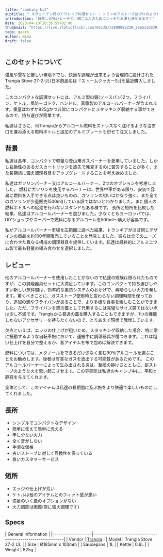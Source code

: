 ```yaml
---
title: "cooking-kit"
subtitle: " スウェーデン発のアウトドア料理セット : トランギアストーブはプロのような調理を可能にする屋外キッチン！"
introduction: '日差しの強いビーチで、朝ごはんのためにこっそりお湯も沸かせます！'
date: 2023-04-10T16:36:59+02:00
thumbnail: "https://live.staticflickr.com/65535/52808085238_3ee511d039_k.jpg"
tags: gears
author: mina
draft: false
---
```


## このセットについて
強風や雪など厳しい環境下でも、快適な調理が出来るよう合理的に設計されたTrangia Stove 27-2 UL(日本商品名は『ストームクッカーS』)を最近購入しました。

このコンパクトな調理セットには、アルミ製の鍋(ソースパン)2つ，フライパン，ケトル，風防＋ゴトク，ハンドル，真鍮製のアルコールバーナーが含まれます。重量はわずか825gかつ非常にコンパクトにスタッキング収納する事ができるので、持ち運びが簡単です。

私達はさらに、同Trangiaからアルコール燃料をストレスなく注げるような注ぎ口を兼ね添える燃料ボトルと追加のアルミプレートも併せて注文しました。

## 背景
私達は長年、コンパクトで軽量な登山用ガスバーナーを愛用していました。しかし互換性のあるガスカートリッジを旅先で発見するのに苦労することが多く、また長期旅に備え調理器具をアップグレードすることを考え始めました。

私達はガソリンバーナー又はアルコールバーナー、2つのオプションを考慮しました。
燃料にガソリンを使用するバーナーは、世界中車がある限り、安価で容易に燃料を入手できる点は良いものの、ガソリンの匂いはかなり強く、また全てのガソリンが少量販売(500ml)している訳ではないとわかりました。また個人の燃料ボトルへの給油を行わないスタンドもある様です。
長所と短所を比較した結果、私達はアルコールバーナーを選びました。少なくともヨーロッパでは、DIYショップやスーパーで燃料になるアルコールを500ml〜購入が容易です。

私がアルコールバーナー市場を広範囲に調べた結果、トランギアがほぼ同じデザインの商品を約100年間販売していることを発見しました。彼らは全てのニーズに合わせた異なる構成の調理器具を提供しています。私達は最終的にアルミニウム製で最も軽量の組み合わせを選択しました。


## レビュー
他のアルコールバーナーを使用したことがないので私達の経験は限られたものですが、この調理器具セットに大満足しています。このコンパクトで持ち運びしやすい新しい旅仲間は、効率的な風防システムのおかげで、素晴らしい火力を発します。驚くべきことに、ガスストーブ使用時と変わらない調理時間を保っており、追加の鍋やフライパンがあることで、より多様な食事を楽しむことができました。ただ、フライパンを鍋の蓋として代用するには完璧なサイズ感ではない点は少し不満です。Trangiaから普通の蓋を購入することもできますが、1つの機能しかないアクセサリーを持ちたくないので、とりあえず現状で我慢しています。

欠点といえば、エッジの仕上げが粗いため、スタッキング収納した場合、特に常に振動するような自転車旅において、運搬中に調理器具が傷つきます。これは粗い仕上げを自分で整えるか、各アイテムを布で包めば解決できます。

燃料については、メタノールをできるだけ少なく含む90％アルコールを選ぶことをお勧めします。後者は有害なガスを放出する可能性があるためです。
このアルコールバーナーによって生み出される炎は、至福の静けさとともに、薪ストーブのような火を思い起こさせます。この雰囲気は私達のキャンプ中に、平和と静寂を与えてくれます。

全体として、このアイテムは私達の長期間に及ぶ旅をより快適で楽しいものにしてくれました。

## 長所
- シンプルでコンパクトなデザイン
- 簡単に使えて簡単に洗える
- 申し分ない火力
- 全く音がしない
- 手頃な価格
- 古いストーブに対して互換性を保っている
- 良いカスタマーサービス

## 短所
- エッジや仕上げが荒い
- ケトルは他のアイテムとのフィット感が悪い
- 満足のいく蓋のオプションがない
- 火力調節は困難(常に強火調理です)


## Specs

|         General Information                                                        |
|--------------------|---------------------------------------------------------------|
| Vendor        | [Trangia](https://https://trangia.se/)                                |
| Model         | Trangia Stove 27-2 UL                                                     |
| Size          | Ø185mm x 100mm    |
| Saucepans        | 1L                                                              |
| Kettle        | 0.6L                                                              |
| Weight        | 825g                                                              |

